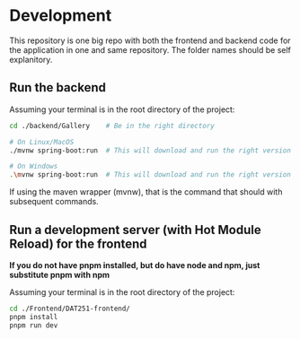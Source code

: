 # Development

This repository is one big repo with both the frontend and backend code for the application in one and same repository.
The folder names should be self explanitory.

## Run the backend

Assuming your terminal is in the root directory of the project:
```bash
cd ./backend/Gallery    # Be in the right directory

# On Linux/MacOS
./mvnw spring-boot:run  # This will download and run the right version of maven before running the spring boot development server.

# On Windows
.\mvnw spring-boot:run  # This will download and run the right version of maven before running the spring boot development server.

```

If using the maven wrapper (mvnw), that is the command that should with subsequent commands.

## Run a development server (with Hot Module Reload) for the frontend

**If you do not have pnpm installed, but do have node and npm, just substitute pnpm with npm**

Assuming your terminal is in the root directory of the project:
```bash
cd ./Frontend/DAT251-frontend/
pnpm install
pnpm run dev
```